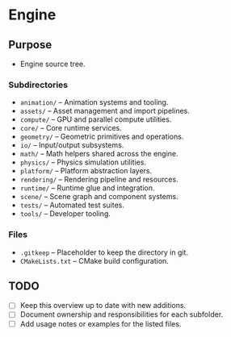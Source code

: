 # Engine

## Purpose
- Engine source tree.

### Subdirectories
- `animation/` – Animation systems and tooling.
- `assets/` – Asset management and import pipelines.
- `compute/` – GPU and parallel compute utilities.
- `core/` – Core runtime services.
- `geometry/` – Geometric primitives and operations.
- `io/` – Input/output subsystems.
- `math/` – Math helpers shared across the engine.
- `physics/` – Physics simulation utilities.
- `platform/` – Platform abstraction layers.
- `rendering/` – Rendering pipeline and resources.
- `runtime/` – Runtime glue and integration.
- `scene/` – Scene graph and component systems.
- `tests/` – Automated test suites.
- `tools/` – Developer tooling.

### Files
- `.gitkeep` – Placeholder to keep the directory in git.
- `CMakeLists.txt` – CMake build configuration.

## TODO
- [ ] Keep this overview up to date with new additions.
- [ ] Document ownership and responsibilities for each subfolder.
- [ ] Add usage notes or examples for the listed files.
